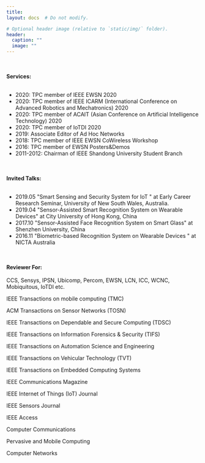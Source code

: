 ```yaml
---
title:
layout: docs  # Do not modify.

# Optional header image (relative to `static/img/` folder).
header:
  caption: ""
  image: ""
---
```

<br><br>
<b>Services: </b>
<br><br>
<ul>
<li>2020: TPC member of IEEE EWSN 2020</li>
<li>2020: TPC member of IEEE ICARM (International Conference on Advanced Robotics and Mechatronics) 2020</li>
<li>2020: TPC member of ACAIT (Asian Conference on Artificial Intelligence Technology) 2020</li>
<li>2020: TPC member of IoTDI 2020</li>
<li>2019: Associate Editor of Ad Hoc Networks</li>
<li>2018: TPC member of IEEE EWSN CoWireless Workshop</li>
<li>2016: TPC member of EWSN Posters&Demos</li>
<li>2011-2012: Chairman of IEEE Shandong University Student Branch</li>
</ul>


<br><br>
<b>Invited Talks: </b>
<br><br>
<ul>
<li>2019.05  "Smart Sensing and Security System for IoT " at Early Career Research Seminar, University of New South Wales, Australia.</li>
<li>2019.04  "Sensor-Assisted Smart Recognition System on Wearable Devices" at City University of Hong Kong, China</li>
<li>2017.10  "Sensor-Assisted Face Recognition System on Smart Glass" at Shenzhen University, China</li>
<li>2016.11  "Biometric-based Recognition System on Wearable Devices " at NICTA Australia</li>
</ul>


<br><br>
<b>Reviewer For: </b>
<br><br>
CCS, Sensys, IPSN, Ubicomp, Percom, EWSN, LCN, ICC, WCNC, Mobiquitous, IoTDI etc.

IEEE Transactions on mobile computing (TMC)

ACM Transactions on Sensor Networks (TOSN)

IEEE Transactions on Dependable and Secure Computing (TDSC)

IEEE Transactions on Information Forensics & Security (TIFS)

IEEE Transactions on Automation Science and Engineering

IEEE Transactions on Vehicular Technology (TVT)

IEEE Transactions on Embedded Computing Systems

IEEE Communications Magazine

IEEE Internet of Things (IoT) Journal

IEEE Sensors Journal

IEEE Access

Computer Communications

Pervasive and Mobile Computing

Computer Networks





